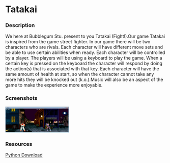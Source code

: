 <h1>Tatakai</h1>

<h3>Description</h3>

<p>
  We here at Bubblegum Stu. present to you Tatakai (Fight!).Our game Tatakai is inspired from the game street fighter. In our game there will be two characters who are rivals. Each character will have different move sets and be able to use certain abilities when ready. Each character will be controlled by a player. The players will be using a keyboard to play the game. When a certain key is pressed on the keyboard the character will respond by doing the action(s) that is associated with that key. Each character will have the same amount of health at start, so when the character cannot take any more hits they will be knocked out (k.o.).Music will also be an aspect of the game to make the experience more enjoyable.                                                                                                                                                                                                                                                                                                                                                                     
</p>

<h3>Screenshots</h3>
<img src="https://github.com/awalk0424/Tatakai/blob/master/images/TatakaiSS.png" width="200px">

<h3>Resources</h3>
<a href="https://www.python.org/downloads/">  Python Download</a>
